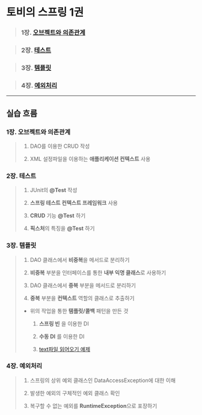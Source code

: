 # 토비의 스프링 1권

> ### 1장. [오브젝트와 의존관계](https://github.com/Chocobe/-Study-Toby_Spring_vol_1/blob/master/1%EC%9E%A5.%20%EC%98%A4%EB%B8%8C%EC%A0%9D%ED%8A%B8%EC%99%80%20%EC%9D%98%EC%A1%B4%EA%B4%80%EA%B3%84.md)

> ### 2장. [테스트](https://github.com/Chocobe/-Study-Toby_Spring_vol_1/blob/master/2%EC%9E%A5_%ED%85%8C%EC%8A%A4%ED%8A%B8.md)

> ### 3장. [템플릿](https://github.com/Chocobe/-Study-Toby_Spring_vol_1/blob/master/3%EC%9E%A5_%ED%85%9C%ED%94%8C%EB%A6%BF.md)

> ### 4장. [예외처리]()


---


## 실습 흐름

### 1장. 오브젝트와 의존관계

> 1. DAO를 이용한 CRUD 작성
>
> 1. XML 설정파일을 이용하는 **애플리케이션 컨텍스트** 사용
>


### 2장. 테스트

> 1. JUnit의 **@Test** 작성
>
> 1. **스프링 테스트 컨텍스트 프레임워크** 사용
>
> 1. **CRUD** 기능 **@Test** 하기
>
> 1. **픽스처**의 특징을 **@Test** 하기


### 3장. 템플릿

> 1. DAO 클래스에서 **비중복**을 메서드로 분리하기
>
> 1. **비중복** 부분을 인터페이스를 통한 **내부 익명 클래스**로 사용하기
>
> 1. DAO 클래스에서 **중복** 부분을 메서드로 분리하기
>
> 1. **중복** 부분을 **컨텍스트** 역할의 클래스로 추출하기
>
> * 위의 작업을 통한 **탬플릿/콜백** 패턴을 만든 것
>
>   1. **스프링 빈** 을 이용한 DI
>
>   1. **수동 DI** 를 이용한 DI
>
>   1. [text파일 읽어오기 예제](https://github.com/Chocobe/-Study-Toby_Spring_vol_1/tree/master/toby_vol_1/fileReaderTest/src/fileReaderTest)


### 4장. 예외처리

> 1. 스프링의 상위 예외 클래스인 DataAccessException에 대한 이해
>
> 1. 발생한 예외의 구체적인 예외 클래스 확인
>
> 1. 복구할 수 없는 예외를 **RuntimeException**으로 포장하기